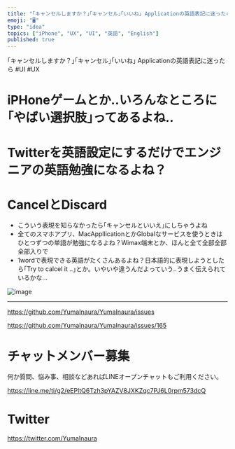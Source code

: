 ```yaml
---
title: "｢キャンセルしますか？｣｢キャンセル｣｢いいね｣ Applicationの英語表記に迷ったら #UI #UX"
emoji: "🖥"
type: "idea"
topics: ["iPhone", "UX", "UI", "英語", "English"]
published: true
---
```


｢キャンセルしますか？｣｢キャンセル｣｢いいね｣ Applicationの英語表記に迷ったら #UI #UX

# iPHoneゲームとか‥いろんなところに｢やばい選択肢｣ってあるよね‥

# Twitterを英語設定にするだけでエンジニアの英語勉強になるよね？ 

# CancelとDiscard

- こういう表現を知らなかったら｢キャンセルといいえ｣にしちゃうよね
- 全てのスマホアプリ、MacAppllicationとかGlobalなサービスを使うときはひとつずつの単語が勉強になるよね？Wimax端末とか、ほんと全て全部全部全部入りで
- 1wordで表現できる英語がたくさんあるよね？日本語的に表現しようとしたら｢Try to calcel it ..｣とか。いやいや違うんだよっていう‥うまく伝えられているかな…

![image](https://user-images.githubusercontent.com/13635059/50578422-3ab2ad80-0e7d-11e9-9a96-0b900745c252.png)

---

https://github.com/YumaInaura/YumaInaura/issues

https://github.com/YumaInaura/YumaInaura/issues/165








<!-- Update From Qiita API -->

# チャットメンバー募集


何か質問、悩み事、相談などあればLINEオープンチャットもご利用ください。

https://line.me/ti/g2/eEPltQ6Tzh3pYAZV8JXKZqc7PJ6L0rpm573dcQ





# Twitter


https://twitter.com/YumaInaura


<!-- Update From Qiita API -->


